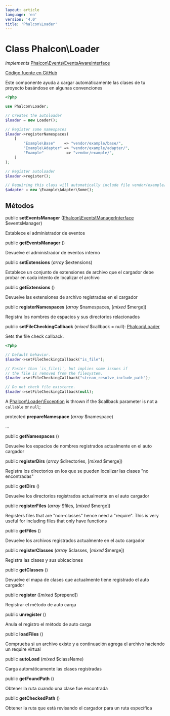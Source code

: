 ```yaml
---
layout: article
language: 'en'
version: '4.0'
title: 'Phalcon\Loader'
---
```

# Class **Phalcon\Loader**

*implements* [Phalcon\Events\EventsAwareInterface](Phalcon_Events_EventsAwareInterface)

<a href="https://github.com/phalcon/cphalcon/tree/v4.0.0/phalcon/loader.zep" class="btn btn-default btn-sm">Código fuente en GitHub</a>

Este componente ayuda a cargar automáticamente las clases de tu proyecto basándose en algunas convenciones

```php
<?php

use Phalcon\Loader;

// Creates the autoloader
$loader = new Loader();

// Register some namespaces
$loader->registerNamespaces(
    [
        "Example\Base"    => "vendor/example/base/",
        "Example\Adapter" => "vendor/example/adapter/",
        "Example"          => "vendor/example/",
    ]
);

// Register autoloader
$loader->register();

// Requiring this class will automatically include file vendor/example/adapter/Some.php
$adapter = new \Example\Adapter\Some();

```

## Métodos

public **setEventsManager** ([Phalcon\Events\ManagerInterface](Phalcon_Events_ManagerInterface) $eventsManager)

Establece el administrador de eventos

public **getEventsManager** ()

Devuelve el administrador de eventos interno

public **setExtensions** (*array* $extensions)

Establece un conjunto de extensiones de archivo que el cargador debe probar en cada intento de localizar el archivo

public **getExtensions** ()

Devuelve las extensiones de archivo registradas en el cargador

public **registerNamespaces** (*array* $namespaces, [*mixed* $merge])

Registra los nombres de espacios y sus directorios relacionados

public **setFileCheckingCallback** (*mixed* $callback = null): [Phalcon\Loader](Phalcon_Loader)

Sets the file check callback.

```php
<?php

// Default behavior.
$loader->setFileCheckingCallback("is_file");

// Faster than `is_file()`, but implies some issues if
// the file is removed from the filesystem.
$loader->setFileCheckingCallback("stream_resolve_include_path");

// Do not check file existence.
$loader->setFileCheckingCallback(null);
```

A [Phalcon\Loader\Exception](Phalcon_Loader_Exception) is thrown if the $callback parameter is not a `callable` or `null`;

protected **prepareNamespace** (*array* $namespace)

...

public **getNamespaces** ()

Devuelve los espacios de nombres registrados actualmente en el auto cargador

public **registerDirs** (*array* $directories, [*mixed* $merge])

Registra los directorios en los que se pueden localizar las clases "no encontradas"

public **getDirs** ()

Devuelve los directorios registrados actualmente en el auto cargador

public **registerFiles** (*array* $files, [*mixed* $merge])

Registers files that are "non-classes" hence need a "require". This is very useful for including files that only have functions

public **getFiles** ()

Devuelve los archivos registrados actualmente en el auto cargador

public **registerClasses** (*array* $classes, [*mixed* $merge])

Registra las clases y sus ubicaciones

public **getClasses** ()

Devuelve el mapa de clases que actualmente tiene registrado el auto cargador

public **register** ([*mixed* $prepend])

Registrar el método de auto carga

public **unregister** ()

Anula el registro el método de auto carga

public **loadFiles** ()

Comprueba si un archivo existe y a continuación agrega el archivo haciendo un require virtual

public **autoLoad** (*mixed* $className)

Carga automáticamente las clases registradas

public **getFoundPath** ()

Obtener la ruta cuando una clase fue encontrada

public **getCheckedPath** ()

Obtener la ruta que está revisando el cargador para un ruta específica